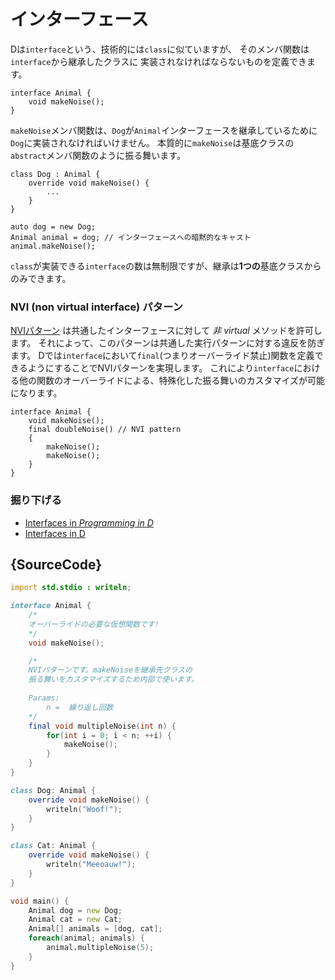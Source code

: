 # インターフェース

Dは`interface`という、技術的には`class`に似ていますが、
そのメンバ関数は`interface`から継承したクラスに
実装されなければならないものを定義できます。

    interface Animal {
        void makeNoise();
    }

`makeNoise`メンバ関数は、`Dog`が`Animal`インターフェースを継承しているために
`Dog`に実装されなければいけません。
本質的に`makeNoise`は基底クラスの`abstract`メンバ関数のように振る舞います。

    class Dog : Animal {
        override void makeNoise() {
            ...
        }
    }

    auto dog = new Dog;
    Animal animal = dog; // インターフェースへの暗黙的なキャスト
    animal.makeNoise();

`class`が実装できる`interface`の数は無制限ですが、継承は**1つの**基底クラスからのみできます。

### NVI (non virtual interface) パターン

[NVIパターン](https://en.wikipedia.org/wiki/Non-virtual_interface_pattern)
は共通したインターフェースに対して _非 virtual_ メソッドを許可します。
それによって、このパターンは共通した実行パターンに対する違反を防ぎます。
Dでは`interface`において`final`(つまりオーバーライド禁止)関数を定義できるようにすることでNVIパターンを実現します。
これにより`interface`における他の関数のオーバーライドによる、特殊化した振る舞いのカスタマイズが可能になります。

    interface Animal {
        void makeNoise();
        final doubleNoise() // NVI pattern
        {
            makeNoise();
            makeNoise();
        }
    }

### 掘り下げる

- [Interfaces in _Programming in D_](http://ddili.org/ders/d.en/interface.html)
- [Interfaces in D](https://dlang.org/spec/interface.html)

## {SourceCode}

```d
import std.stdio : writeln;

interface Animal {
    /*
    オーバーライドの必要な仮想関数です!
    */
    void makeNoise();

    /*
    NVIパターンです。makeNoiseを継承先クラスの
    振る舞いをカスタマイズするため内部で使います。
    
    Params: 
        n =  繰り返し回数
    */
    final void multipleNoise(int n) {
        for(int i = 0; i < n; ++i) {
            makeNoise();
        }
    }
}

class Dog: Animal {
    override void makeNoise() {
        writeln("Woof!");
    }
}

class Cat: Animal {
    override void makeNoise() {
        writeln("Meeoauw!");
    }
}

void main() {
    Animal dog = new Dog;
    Animal cat = new Cat;
    Animal[] animals = [dog, cat];
    foreach(animal; animals) {
        animal.multipleNoise(5);
    }
}
```
